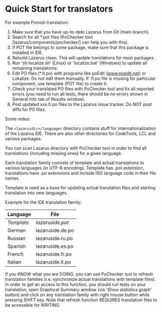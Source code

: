 Quick Start for translators
===========================

For example Finnish translation:

1. Make sure that you have up-to-date Lazarus from Git (main branch).
2. Search for all *.pot files (PoChecker tool [lazarus/components/pochecker/] can help you with this).
3. If POT file belongs to some package, make sure that this package is installed in IDE.
4. Rebuild Lazarus clean. This will update translations for most packages.
5. Run 'sh localize.sh' (Linux) or 'localize.bat' (Windows) to update all remaining translations.
6. Edit PO files (*.fi.po) with programs like poEdit (www.poedit.net) or Lokalize. Do not edit them manually.
   If .fi.po file is missing for particular component, use template (POT file) to create it.
7. Check your translated PO files with PoChecker tool and fix all
   reported errors (you need to run all tests, there should be no errors shown in
   General Info tab of Results window).
8. Post updated xxx.fi.po files to the Lazarus issue tracker.
   Do NOT post diffs for PO files.

Some notes:

The `<lazarusdir>/languages` directory contains stuff for internationalization of the Lazarus IDE.
There are also other directories for CodeTools, LCL and various packages.

You can scan Lazarus directory with PoChecker tool in order to find all translations (including
missing ones) for a given language.

Each translation family consists of template and actual translations to various languages (in UTF-8 encoding).
Template has .pot extension, translations have .po extensions and include ISO language code in their file names.

Template is used as a base for updating actual translation files and starting translation into new languages.

Example for the IDE translation family:

| Language     | File             |
| ---          | ---              |
| _Template_   | _lazaruside.pot_ |
| German       | lazaruside.de.po |
| Russian      | lazaruside.ru.po |
| Spanish      | lazaruside.es.po |
| French       | lazaruside.fr.po |
| Italian      | lazaruside.it.po |

If you KNOW what you are DOING, you can use PoChecker tool to refresh translation families (i.e. synchronize
actual translations with template files). In order to get an access to this function, you should
run tests on your translation, open Graphical Summary window (via 'Show statistics graph' button)
and click on any translation family with right mouse button while pressing SHIFT key.
Note that refresh function REQUIRES translation files to be accessible for WRITING.